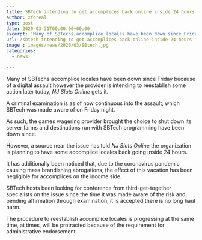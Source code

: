 ```yaml
---
title: SBTech intending to get accomplices back online inside 24 hours following digital attack
author: xforeal 
type: post
date: 2020-03-31T00:00:00+00:00
excerpt: 'Many of SBTechs accomplice locales have been down since Friday because of a digital assault yet the provider is intending to reestablish some action later today, NJ Slots Online understands '
url: /sbtech-intending-to-get-accomplices-back-online-inside-24-hours-following-digital-attack/
image : images/news/2020/03/SBtech.jpg
categories:
  - news

---
```

Many of SBTechs accomplice locales have been down since Friday because of a digital assault however the provider is intending to reestablish some action later today, _NJ Slots Online_ gets it. 

A criminal examination is as of now continuous into the assault, which SBTech was made aware of on Friday night. 

As such, the games wagering provider brought the choice to shut down its server farms and destinations run with SBTech programming have been down since. 

However, a source near the issue has told _NJ Slots Online_ the organization is planning to have some accomplice locales back going inside 24 hours. 

It has additionally been noticed that, due to the coronavirus pandemic causing mass brandishing abrogations, the effect of this vacation has been negligible for accomplices on the income side. 

SBTech hosts been looking for conference from third-get-together specialists on the issue since the time it was made aware of the risk and, pending affirmation through examination, it is accepted there is no long haul harm. 

The procedure to reestablish accomplice locales is progressing at the same time, at times, will be protracted because of the requirement for administrative endorsement.